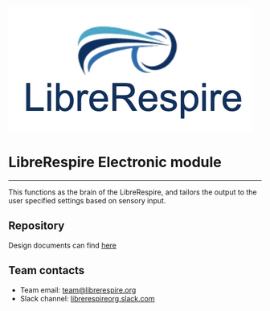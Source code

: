 ![ventilator](images/LibreRespireLogo.png)

# LibreRespire Electronic module
---

This functions as the brain of the LibreRespire, and tailors the output to the
user specified settings based on sensory input.   



## Repository

Design documents can find [here](https://github.com/librerespire/ventilator)

## Team contacts

- Team email: [team@librerespire.org](mailto:team@librerespire.org)
- Slack channel: [librerespireorg.slack.com](https://librerespireorg.slack.com)
